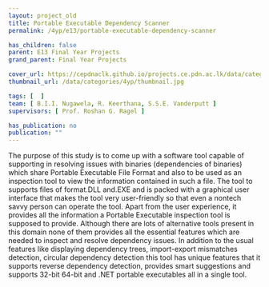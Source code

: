 ```yaml
---
layout: project_old
title: Portable Executable Dependency Scanner
permalink: /4yp/e13/portable-executable-dependency-scanner

has_children: false
parent: E13 Final Year Projects
grand_parent: Final Year Projects

cover_url: https://cepdnaclk.github.io/projects.ce.pdn.ac.lk/data/categories/4yp/cover_page.jpg
thumbnail_url: /data/categories/4yp/thumbnail.jpg

tags: [	 ]
team: [ B.I.I. Nugawela, R. Keerthana, S.S.E. Vanderputt ]
supervisors: [ Prof. Roshan G. Ragel ]

has_publication: no
publication: ""
---
```


The purpose of this study is to come up with a software tool capable of supporting in resolving issues with binaries (dependencies of binaries) which share Portable Executable File Format and also to be used as an inspection tool to view the information contained in such a file. The tool to supports files of format.DLL and.EXE and is packed with a graphical user interface that makes the tool very user-friendly so that even a nontech savvy person can operate the tool. Apart from the user experience, it provides all the information a Portable Executable inspection tool is supposed to provide. Although there are lots of alternative tools present in this domain none of them provides all the essential features which are needed to inspect and resolve dependency issues. In addition to the usual features like displaying dependency trees, import-export mismatches detection, circular dependency detection this tool has unique features that it supports reverse dependency detection, provides smart suggestions and supports 32-bit 64-bit and .NET portable executables all in a single tool.
